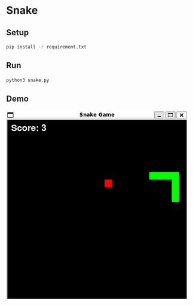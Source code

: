 # Snake

## Setup

```bash
pip install -r requirement.txt
```

## Run

```bash
python3 snake.py
```

## Demo

![demo](./assets/demo.png)
